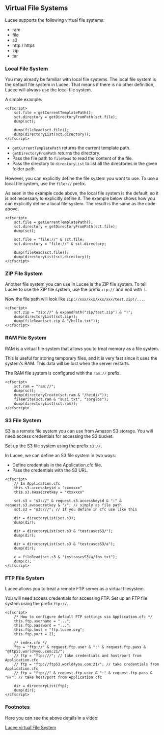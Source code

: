 <!--
{
  "title": "Virtual File Systems",
  "id": "virtual-file-system",
  "related": [
    "function-getvfsmetadata"
  ],
  "categories": [
    "s3",
    "system"
  ],
  "description": "Lucee supports the following virtual file systems: ram, file, s3, http, https, zip, and tar.",
  "keywords": [
    "Virtual File System",
    "VFS",
    "Local File System",
    "ZIP",
    "RAM",
    "S3",
    "FTP",
    "Lucee"
  ]
}
-->
## Virtual File Systems

Lucee supports the following virtual file systems:

- ram
- file
- s3
- http / https
- zip
- tar

### Local File System

You may already be familiar with local file systems. The local file system is the default file system in Lucee. That means if there is no other definition, Lucee will always use the local file system.

A simple example:

```lucee
<cfscript>
    sct.file = getCurrentTemplatePath();
    sct.directory = getDirectoryFromPath(sct.file);
    dump(sct);

    dump(fileRead(sct.file));
    dump(directoryList(sct.directory));
</cfscript>
```

* `getCurrentTemplatePath` returns the current template path.
* `getDirectoryFromPath` returns the directory.
* Pass the file path to `fileRead` to read the content of the file.
* Pass the directory to `directoryList` to list all the directories in the given folder path.

However, you can explicitly define the file system you want to use. To use a local file system, use the `file://` prefix.

As seen in the example code above, the local file system is the default, so it is not necessary to explicitly define it. The example below shows how you can explicitly define a local file system. The result is the same as the code above.

```lucee
<cfscript>
    sct.file = getCurrentTemplatePath();
    sct.directory = getDirectoryFromPath(sct.file);
    dump(sct);

    sct.file = "file://" & sct.file;
    sct.directory = "file://" & sct.directory;

    dump(fileRead(sct.file));
    dump(directoryList(sct.directory));
</cfscript>
```

### ZIP File System

Another file system you can use in Lucee is the ZIP file system. To tell Lucee to use the ZIP file system, use the prefix `zip://` and end with `!`.

Now the file path will look like `zip://xxx/xxx/xxx/xxx/test.zip!/...`.

```lucee
<cfscript>
    sct.zip = "zip://" & expandPath("zip/test.zip") & "!";
    dump(directoryList(sct.zip));
    dump(fileRead(sct.zip & "/hello.txt"));
</cfscript>
```

### RAM File System

RAM is a virtual file system that allows you to treat memory as a file system.

This is useful for storing temporary files, and it is very fast since it uses the system's RAM. This data will be lost when the server restarts.

The RAM file system is configured with the `ram://` prefix.

```lucee
<cfscript>
    sct.ram = "ram://";
    dump(sct);
    dump(directoryCreate(sct.ram & "/heidi/"));
    fileWrite(sct.ram & "susi.txt", "sorglos");
    dump(directoryList(sct.ram));
</cfscript>
```

### S3 File System

S3 is a remote file system you can use from Amazon S3 storage. You will need access credentials for accessing the S3 bucket.

Set up the S3 file system using the prefix `s3://`.

In Lucee, we can define an S3 file system in two ways:

* Define credentials in the Application.cfc file.
* Pass the credentials with the S3 URL.

```lucee
<cfscript>
    // In Application.cfc
    this.s3.accesskeyid = "xxxxxxx"
    this.s3.awssecretkey = "xxxxxxx"

    sct.s3 = "s3://" & request.s3.accesskeyid & ":" & request.s3.awssecretkey & "/"; // simply as file path
    sct.s3 = "s3:///"; // If you define in cfc use like this

    dir = directoryList(sct.s3);
    dump(dir);

    dir = directoryList(sct.s3 & "testcasesS3/");
    dump(dir);

    dir = directoryList(sct.s3 & "testcasesS3/a");
    dump(dir);

    c = fileRead(sct.s3 & "testcasesS3/a/foo.txt");
    dump(c);
</cfscript>
```

### FTP File System

Lucee allows you to treat a remote FTP server as a virtual filesystem.

You will need access credentials for accessing FTP. Set up an FTP file system using the prefix `ftp://`.

```lucee
<cfscript>
    /* How to configure default FTP settings via Application.cfc */
    this.ftp.username = "...";
    this.ftp.password = "...";
    this.ftp.host = "ftp.lucee.org";
    this.ftp.port = 21;

    /* index.cfm */
    ftp = "ftp://" & request.ftp.user & ":" & request.ftp.pass & "@ftp53.world4you.com:21/";
    // ftp = "ftp:///"; // take credentials and host/port from Application.cfc
    // ftp = "ftp://ftp53.world4you.com:21/"; // take credentials from Application.cfc
    // ftp = "ftp://" & request.ftp.user & ":" & request.ftp.pass & "@/"; // take host/port from Application.cfc

    dir = directoryList(ftp);
    dump(dir);
</cfscript>
```

### Footnotes

Here you can see the above details in a video:

[Lucee virtual File System](https://www.youtube.com/watch?time_continue=693&v=AzUNVYrbWiQ)